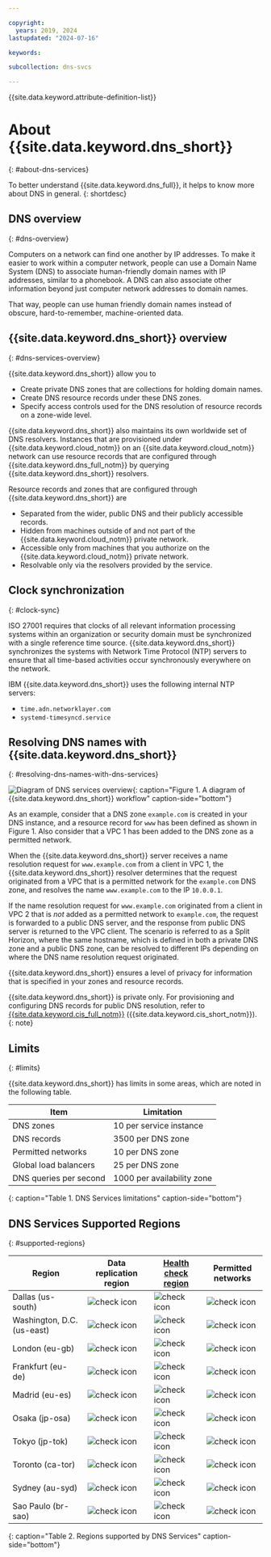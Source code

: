 ```yaml
---

copyright:
  years: 2019, 2024
lastupdated: "2024-07-16"

keywords:

subcollection: dns-svcs

---
```


{{site.data.keyword.attribute-definition-list}}

# About {{site.data.keyword.dns_short}}
{: #about-dns-services}

To better understand {{site.data.keyword.dns_full}}, it helps to know more about DNS in general.
{: shortdesc}

## DNS overview
{: #dns-overview}

Computers on a network can find one another by IP addresses. To make it easier to work within a computer network, people can use a Domain Name System (DNS) to associate human-friendly domain names with IP addresses, similar to a phonebook. A DNS can also associate other information beyond just computer network addresses to domain names.

That way, people can use human friendly domain names instead of obscure, hard-to-remember, machine-oriented data.

## {{site.data.keyword.dns_short}} overview
{: #dns-services-overview}

{{site.data.keyword.dns_short}} allow you to
* Create private DNS zones that are collections for holding domain names.
* Create DNS resource records under these DNS zones.
* Specify access controls used for the DNS resolution of resource records on a zone-wide level.

{{site.data.keyword.dns_short}} also maintains its own worldwide set of DNS resolvers. Instances that are provisioned under {{site.data.keyword.cloud_notm}} on an {{site.data.keyword.cloud_notm}} network can use resource records that are configured through
{{site.data.keyword.dns_full_notm}} by querying {{site.data.keyword.dns_short}} resolvers.

Resource records and zones that are configured through {{site.data.keyword.dns_short}} are
* Separated from the wider, public DNS and their publicly accessible records.
* Hidden from machines outside of and not part of the {{site.data.keyword.cloud_notm}} private network.
* Accessible only from machines that you authorize on the {{site.data.keyword.cloud_notm}} private network.
* Resolvable only via the resolvers provided by the service.

## Clock synchronization
{: #clock-sync}

ISO 27001 requires that clocks of all relevant information processing systems within an organization or security domain must be synchronized with a single reference time source. {{site.data.keyword.dns_short}} synchronizes the systems with Network Time Protocol (NTP) servers to ensure that all time-based activities occur synchronously everywhere on the network.

IBM {{site.data.keyword.dns_short}} uses the following internal NTP servers:
* `time.adn.networklayer.com`
* `systemd-timesyncd.service`

## Resolving DNS names with {{site.data.keyword.dns_short}}
{: #resolving-dns-names-with-dns-services}

![Diagram of DNS services overview](images/dns-svcs-overview.png "Diagram of {{site.data.keyword.dns_short}} overview"){: caption="Figure 1. A diagram of {{site.data.keyword.dns_short}} workflow" caption-side="bottom"}


As an example, consider that a DNS zone `example.com` is created in your DNS instance, and a resource record for `www` has been defined as shown in Figure 1. Also consider that a VPC 1 has been added to the DNS zone as a permitted network.

When the {{site.data.keyword.dns_short}} server receives a name resolution request for `www.example.com` from a client in VPC 1, the {{site.data.keyword.dns_short}} resolver determines that the request originated from a VPC that is a permitted network for the `example.com` DNS zone, and resolves the name `www.example.com` to the IP `10.0.0.1`.

If the name resolution request for `www.example.com` originated from a client in VPC 2 that is _not_ added as a permitted network to `example.com`, the request is forwarded to a public DNS server, and the response from public DNS server is returned to the VPC client. The scenario is referred to as a Split Horizon, where the same hostname, which is defined in both a private DNS zone and a public DNS zone, can be resolved to different IPs depending on where the DNS name resolution request originated.

{{site.data.keyword.dns_short}} ensures a level of privacy for information that is specified in your zones and resource records.

{{site.data.keyword.dns_short}} is private only. For provisioning and configuring DNS records for public DNS resolution, refer to [{{site.data.keyword.cis_full_notm}}](/docs/cis?topic=cis-about-ibm-cloud-internet-services-cis) ({{site.data.keyword.cis_short_notm}}).
{: note}

## Limits
{: #limits}

{{site.data.keyword.dns_short}} has limits in some areas, which are noted in the following table.

|Item| Limitation|
|----|-----------|
|DNS zones |10 per service instance|
|DNS records| 3500 per DNS zone|
|Permitted networks| 10 per DNS zone|
|Global load balancers| 25 per DNS zone|
|DNS queries per second| 1000 per availability zone|
{: caption="Table 1. DNS Services limitations" caption-side="bottom"}

## DNS Services Supported Regions
{: #supported-regions}

| Region | Data replication region | [Health check region](/docs/dns-svcs?topic=dns-svcs-global-load-balancers#add-a-pool) | Permitted networks |
| ------ | ------------- | --- |-------------------|
| Dallas (us-south) | ![check icon](../icons/checkmark-icon.svg) | ![check icon](../icons/checkmark-icon.svg) | ![check icon](../icons/checkmark-icon.svg) |
| Washington, D.C. (us-east) | ![check icon](../icons/checkmark-icon.svg) | ![check icon](../icons/checkmark-icon.svg) | ![check icon](../icons/checkmark-icon.svg) |
| London (eu-gb) | ![check icon](../icons/checkmark-icon.svg) | ![check icon](../icons/checkmark-icon.svg) | ![check icon](../icons/checkmark-icon.svg) |
| Frankfurt (eu-de) | ![check icon](../icons/checkmark-icon.svg) | ![check icon](../icons/checkmark-icon.svg) | ![check icon](../icons/checkmark-icon.svg) |
| Madrid (eu-es) | ![check icon](../icons/checkmark-icon.svg) | ![check icon](../icons/checkmark-icon.svg) | ![check icon](../icons/checkmark-icon.svg) |
| Osaka (jp-osa) | ![check icon](../icons/checkmark-icon.svg) | ![check icon](../icons/checkmark-icon.svg) | ![check icon](../icons/checkmark-icon.svg) |
| Tokyo (jp-tok) | ![check icon](../icons/checkmark-icon.svg) | ![check icon](../icons/checkmark-icon.svg) | ![check icon](../icons/checkmark-icon.svg) |
| Toronto (ca-tor) | ![check icon](../icons/checkmark-icon.svg) | ![check icon](../icons/checkmark-icon.svg) | ![check icon](../icons/checkmark-icon.svg) |
| Sydney (au-syd) | ![check icon](../icons/checkmark-icon.svg) | ![check icon](../icons/checkmark-icon.svg) | ![check icon](../icons/checkmark-icon.svg) |
| Sao Paulo (br-sao) | ![check icon](../icons/checkmark-icon.svg) | ![check icon](../icons/checkmark-icon.svg) | ![check icon](../icons/checkmark-icon.svg) |
{: caption="Table 2. Regions supported by DNS Services" caption-side="bottom"}
